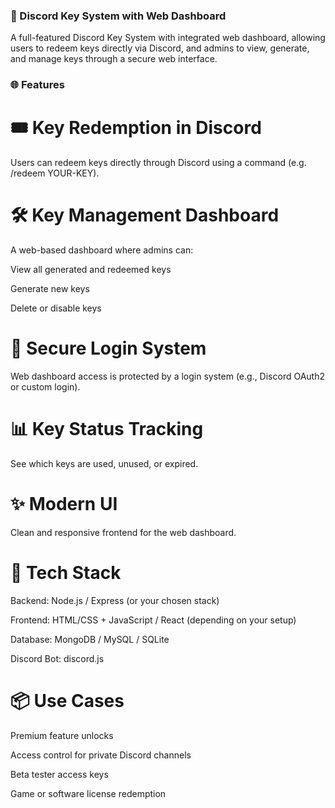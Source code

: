 ### 🔑 Discord Key System with Web Dashboard
A full-featured Discord Key System with integrated web dashboard, allowing users to redeem keys directly via Discord, and admins to view, generate, and manage keys through a secure web interface.

### 🌐 Features
# 🎟️ Key Redemption in Discord
Users can redeem keys directly through Discord using a command (e.g. /redeem YOUR-KEY).

# 🛠️ Key Management Dashboard
A web-based dashboard where admins can:

View all generated and redeemed keys

Generate new keys

Delete or disable keys

# 🔐 Secure Login System
Web dashboard access is protected by a login system (e.g., Discord OAuth2 or custom login).

# 📊 Key Status Tracking
See which keys are used, unused, or expired.

# ✨ Modern UI
Clean and responsive frontend for the web dashboard.

# 🧰 Tech Stack
Backend: Node.js / Express (or your chosen stack)

Frontend: HTML/CSS + JavaScript / React (depending on your setup)

Database: MongoDB / MySQL / SQLite

Discord Bot: discord.js

# 📦 Use Cases
Premium feature unlocks

Access control for private Discord channels

Beta tester access keys

Game or software license redemption
